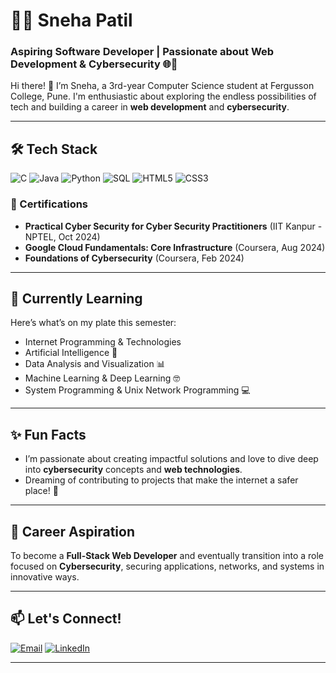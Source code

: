 # 👩‍💻 Sneha Patil

### Aspiring Software Developer | Passionate about Web Development & Cybersecurity 🌐🔐

Hi there! 👋 I’m Sneha, a 3rd-year Computer Science student at Fergusson College, Pune. I'm enthusiastic about exploring the endless possibilities of tech and building a career in **web development** and **cybersecurity**.

---

## 🛠️ Tech Stack
![C](https://img.shields.io/badge/C-00599C?style=flat-square&logo=c&logoColor=white)
![Java](https://img.shields.io/badge/Java-007396?style=flat-square&logo=java&logoColor=white)
![Python](https://img.shields.io/badge/Python-3776AB?style=flat-square&logo=python&logoColor=white)
![SQL](https://img.shields.io/badge/SQL-003B57?style=flat-square&logo=sqlite&logoColor=white)
![HTML5](https://img.shields.io/badge/HTML5-E34F26?style=flat-square&logo=html5&logoColor=white)
![CSS3](https://img.shields.io/badge/CSS3-1572B6?style=flat-square&logo=css3&logoColor=white)

### 🏅 Certifications
- **Practical Cyber Security for Cyber Security Practitioners** (IIT Kanpur - NPTEL, Oct 2024)
- **Google Cloud Fundamentals: Core Infrastructure** (Coursera, Aug 2024)
- **Foundations of Cybersecurity** (Coursera, Feb 2024)

---

## 🌱 Currently Learning
Here’s what’s on my plate this semester:
- Internet Programming & Technologies
- Artificial Intelligence 🤖
- Data Analysis and Visualization 📊
- Machine Learning & Deep Learning 🤓
- System Programming & Unix Network Programming 💻

---

## ✨ Fun Facts
- I’m passionate about creating impactful solutions and love to dive deep into **cybersecurity** concepts and **web technologies**.
- Dreaming of contributing to projects that make the internet a safer place! 🚀

---

## 🎯 Career Aspiration
To become a **Full-Stack Web Developer** and eventually transition into a role focused on **Cybersecurity**, securing applications, networks, and systems in innovative ways.

---

## 📫 Let's Connect!
[![Email](https://img.shields.io/badge/Email-snehapatil0517%40gmail.com-D14836?style=flat-square&logo=gmail&logoColor=white)](mailto:snehapatil0517@gmail.com)
[![LinkedIn](https://img.shields.io/badge/LinkedIn-Sneha%20Patil-0077B5?style=flat-square&logo=linkedin&logoColor=white)](https://www.linkedin.com/in/snehapatil17/)

---

